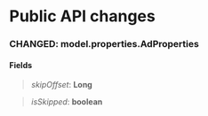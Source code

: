 # Public API changes
### CHANGED:  model.properties.AdProperties
#### Fields


> *skipOffset*: **Long**

> *isSkipped*: **boolean**


